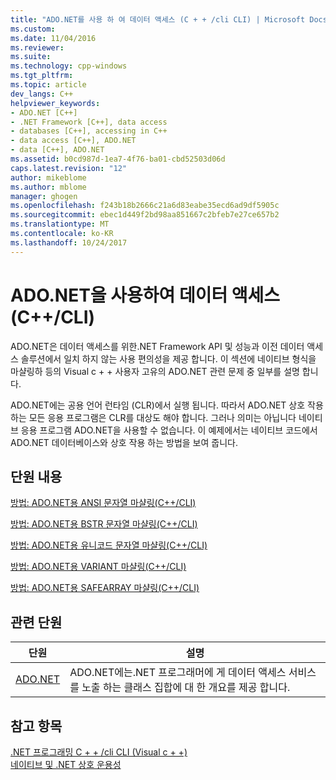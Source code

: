 ```yaml
---
title: "ADO.NET를 사용 하 여 데이터 액세스 (C + + /cli CLI) | Microsoft Docs"
ms.custom: 
ms.date: 11/04/2016
ms.reviewer: 
ms.suite: 
ms.technology: cpp-windows
ms.tgt_pltfrm: 
ms.topic: article
dev_langs: C++
helpviewer_keywords:
- ADO.NET [C++]
- .NET Framework [C++], data access
- databases [C++], accessing in C++
- data access [C++], ADO.NET
- data [C++], ADO.NET
ms.assetid: b0cd987d-1ea7-4f76-ba01-cbd52503d06d
caps.latest.revision: "12"
author: mikeblome
ms.author: mblome
manager: ghogen
ms.openlocfilehash: f243b18b2666c21a6d83eabe35ecd6ad9df5905c
ms.sourcegitcommit: ebec1d449f2bd98aa851667c2bfeb7e27ce657b2
ms.translationtype: MT
ms.contentlocale: ko-KR
ms.lasthandoff: 10/24/2017
---
```

# <a name="data-access-using-adonet-ccli"></a>ADO.NET을 사용하여 데이터 액세스(C++/CLI)
ADO.NET은 데이터 액세스를 위한.NET Framework API 및 성능과 이전 데이터 액세스 솔루션에서 일치 하지 않는 사용 편의성을 제공 합니다. 이 섹션에 네이티브 형식을 마샬링하 등의 Visual c + + 사용자 고유의 ADO.NET 관련 문제 중 일부를 설명 합니다.  
  
 ADO.NET에는 공용 언어 런타임 (CLR)에서 실행 됩니다. 따라서 ADO.NET 상호 작용 하는 모든 응용 프로그램은 CLR를 대상도 해야 합니다. 그러나 의미는 아닙니다 네이티브 응용 프로그램 ADO.NET을 사용할 수 없습니다. 이 예제에서는 네이티브 코드에서 ADO.NET 데이터베이스와 상호 작용 하는 방법을 보여 줍니다.  
  
## <a name="in-this-section"></a>단원 내용  
 [방법: ADO.NET용 ANSI 문자열 마샬링(C++/CLI)](../dotnet/how-to-marshal-ansi-strings-for-adonet-cpp-cli.md)  
  
 [방법: ADO.NET용 BSTR 문자열 마샬링(C++/CLI)](../dotnet/how-to-marshal-bstr-strings-for-adonet-cpp-cli.md)  
  
 [방법: ADO.NET용 유니코드 문자열 마샬링(C++/CLI)](../dotnet/how-to-marshal-unicode-strings-for-adonet-cpp-cli.md)  
  
 [방법: ADO.NET용 VARIANT 마샬링(C++/CLI)](../dotnet/how-to-marshal-a-variant-for-adonet-cpp-cli.md)  
  
 [방법: ADO.NET용 SAFEARRAY 마샬링(C++/CLI)](../dotnet/how-to-marshal-a-safearray-for-adonet-cpp-cli.md)  
  
## <a name="related-sections"></a>관련 단원  
  
|단원|설명|  
|-------------|-----------------|  
|[ADO.NET](/dotnet/framework/data/adonet/index)|ADO.NET에는.NET 프로그래머에 게 데이터 액세스 서비스를 노출 하는 클래스 집합에 대 한 개요를 제공 합니다.|  
  
## <a name="see-also"></a>참고 항목  
 [.NET 프로그래밍 C + + /cli CLI (Visual c + +)](../dotnet/dotnet-programming-with-cpp-cli-visual-cpp.md)   
 [네이티브 및 .NET 상호 운용성](../dotnet/native-and-dotnet-interoperability.md)